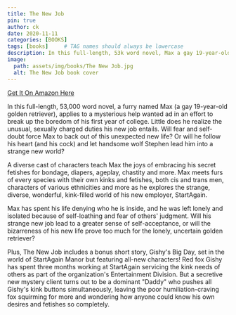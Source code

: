 ```yaml
---
title: The New Job
pin: true
author: ck 
date: 2020-11-11
categories: [BOOKS]
tags: [books]     # TAG names should always be lowercase
description: In this full-length, 53k word novel, Max a gay 19-year-old golden retriever, applies to a mysterious help wanted ad in an effort to break up the boredom of his first year of college. Little does he realize the unusual, sexually charged duties his new job entails. Will fear and self-doubt force Max to back out of this unexpected new life? Or will he follow his heart and his cock and let handsome wolf Stephen lead him into a strange new world?
image:
  path: assets/img/books/The New Job.jpg
  alt: The New Job book cover
---
```


[Get It On Amazon Here](https://www.amazon.com/dp/B08B7NLZGQ/)

In this full-length, 53,000 word novel, a furry named Max (a gay 19-year-old golden retriever), applies to a mysterious help wanted ad in an effort to break up the boredom of his first year of college. Little does he realize the unusual, sexually charged duties his new job entails. Will fear and self-doubt force Max to back out of this unexpected new life? Or will he follow his heart (and his cock) and let handsome wolf Stephen lead him into a strange new world?

A diverse cast of characters teach Max the joys of embracing his secret fetishes for bondage, diapers, ageplay, chastity and more. Max meets furs of every species with their own kinks and fetishes, both cis and trans men, characters of various ethnicities and more as he explores the strange, diverse, wonderful, kink-filled world of his new employer, StartAgain.

Max has spent his life denying who he is inside, and he was left lonely and isolated because of self-loathing and fear of others' judgment. Will his strange new job lead to a greater sense of self-acceptance, or will the bizarreness of his new life prove too much for the lonely, uncertain golden retriever?

Plus, The New Job includes a bonus short story, Gishy's Big Day, set in the world of StartAgain Manor but featuring all-new characters! Red fox Gishy has spent three months working at StartAgain servicing the kink needs of others as part of the organization's Entertainment Division. But a secretive new mystery client turns out to be a dominant "Daddy" who pushes all Gishy's kink buttons simultaneously, leaving the poor humiliation-craving fox squirming for more and wondering how anyone could know his own desires and fetishes so completely.
